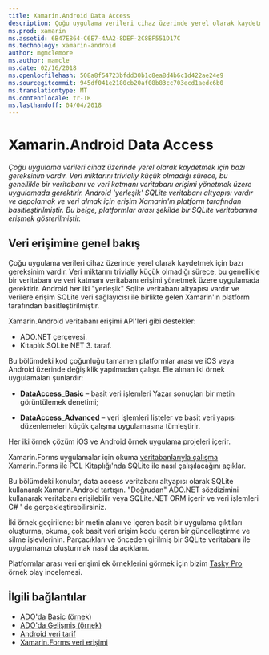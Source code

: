 ```yaml
---
title: Xamarin.Android Data Access
description: Çoğu uygulama verileri cihaz üzerinde yerel olarak kaydetmek için bazı gereksinim vardır. Veri miktarını trivially küçük olmadığı sürece, bu genellikle bir veritabanı ve veri katmanı veritabanı erişimi yönetmek üzere uygulamada gerektirir.  Android 'yerleşik' SQLite veritabanı altyapısı vardır ve depolamak ve veri almak için erişim Xamarin'ın platform tarafından basitleştirilmiştir. Bu belge, platformlar arası şekilde bir SQLite veritabanına erişmek gösterilmiştir.
ms.prod: xamarin
ms.assetid: 6B47E864-C6E7-4AA2-8DEF-2C8BF551D17C
ms.technology: xamarin-android
author: mgmclemore
ms.author: mamcle
ms.date: 02/16/2018
ms.openlocfilehash: 508a8f54723bfdd30b1c8ea8d4b6c1d422ae24e9
ms.sourcegitcommit: 945df041e2180cb20af08b83cc703ecd1aedc6b0
ms.translationtype: MT
ms.contentlocale: tr-TR
ms.lasthandoff: 04/04/2018
---
```

# <a name="xamarinandroid-data-access"></a>Xamarin.Android Data Access

_Çoğu uygulama verileri cihaz üzerinde yerel olarak kaydetmek için bazı gereksinim vardır. Veri miktarını trivially küçük olmadığı sürece, bu genellikle bir veritabanı ve veri katmanı veritabanı erişimi yönetmek üzere uygulamada gerektirir.  Android 'yerleşik' SQLite veritabanı altyapısı vardır ve depolamak ve veri almak için erişim Xamarin'ın platform tarafından basitleştirilmiştir. Bu belge, platformlar arası şekilde bir SQLite veritabanına erişmek gösterilmiştir._

## <a name="data-access-overview"></a>Veri erişimine genel bakış

Çoğu uygulama verileri cihaz üzerinde yerel olarak kaydetmek için bazı gereksinim vardır. Veri miktarını trivially küçük olmadığı sürece, bu genellikle bir veritabanı ve veri katmanı veritabanı erişimi yönetmek üzere uygulamada gerektirir. Android her iki "yerleşik" Sqlite veritabanı altyapısı vardır ve verilere erişim SQLite veri sağlayıcısı ile birlikte gelen Xamarin'ın platform tarafından basitleştirilmiştir.

Xamarin.Android veritabanı erişimi API'leri gibi destekler:

-  ADO.NET çerçevesi.
-  Kitaplık SQLite NET 3. taraf.

Bu bölümdeki kod çoğunluğu tamamen platformlar arası ve iOS veya Android üzerinde değişiklik yapılmadan çalışır. Ele alınan iki örnek uygulamaları şunlardır:

-  [**DataAccess_Basic** ](https://github.com/xamarin/mobile-samples/tree/master/DataAccess/Basic) &ndash; basit veri işlemleri Yazar sonuçları bir metin görüntülemek denetimi;

-  [**DataAccess_Advanced** ](https://github.com/xamarin/mobile-samples/tree/master/DataAccess/Advanced) &ndash; veri işlemleri listeler ve basit veri yapısı düzenlemeleri küçük çalışma uygulamasına tümleştirir.

Her iki örnek çözüm iOS ve Android örnek uygulama projeleri içerir.

Xamarin.Forms uygulamalar için okuma [veritabanlarıyla çalışma](~/xamarin-forms/app-fundamentals/databases.md) Xamarin.Forms ile PCL Kitaplığı'nda SQLite ile nasıl çalışılacağını açıklar.

Bu bölümdeki konular, data access veritabanı altyapısı olarak SQLite kullanarak Xamarin.Android tartışın. "Doğrudan" ADO.NET sözdizimini kullanarak veritabanı erişilebilir veya SQLite.NET ORM içerir ve veri işlemleri C# ' de gerçekleştirebilirsiniz.

İki örnek geçirilene: bir metin alanı ve içeren basit bir uygulama çıktıları oluşturma, okuma, çok basit veri erişim kodu içeren bir güncelleştirme ve silme işlevlerinin. Parçacıkları ve önceden girilmiş bir SQLite veritabanı ile uygulamanızı oluşturmak nasıl da açıklanır.

Platformlar arası veri erişimi ek örneklerini görmek için bizim [Tasky Pro](~/cross-platform/app-fundamentals/building-cross-platform-applications/case-study-tasky.md) örnek olay incelemesi.


## <a name="related-links"></a>İlgili bağlantılar

- [ADO'da Basic (örnek)](https://github.com/xamarin/mobile-samples/tree/master/DataAccess/Basic)
- [ADO'da Gelişmiş (örnek)](https://github.com/xamarin/mobile-samples/tree/master/DataAccess/Advanced)
- [Android veri tarif](https://developer.xamarin.com/recipes/android/data/)
- [Xamarin.Forms veri erişimi](~/xamarin-forms/app-fundamentals/databases.md)
